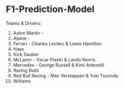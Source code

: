 # F1-Prediction-Model

Teams & Drivers:
1. Aston Martin - 
2. Alpine - 
3. Ferrari - Charles Leclerc & Lewis Hamilton
4. Haas
5. Kick Sauber
6. McLaren - Oscar Piastri & Lando Norris
7. Mercedes - George Russell & Kimi Antonelli
8. Racing Bulls
9. Red Bull Racing - Max Verstappen & Yuki Tsunoda
10. Williams
